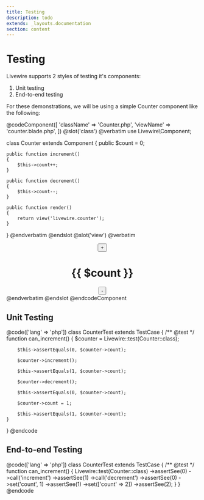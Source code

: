 ```yaml
---
title: Testing
description: todo
extends: _layouts.documentation
section: content
---
```


# Testing

Livewire supports 2 styles of testing it's components:
<ol class="list-inside">
    <li>Unit testing</li>
    <li>End-to-end testing</li>
</ol>

For these demonstrations, we will be using a simple Counter component like the following:

@codeComponent([
    'className' => 'Counter.php',
    'viewName' => 'counter.blade.php',
])
@slot('class')
@verbatim
use Livewire\Component;

class Counter extends Component
{
    public $count = 0;

    public function increment()
    {
        $this->count++;
    }

    public function decrement()
    {
        $this->count--;
    }

    public function render()
    {
        return view('livewire.counter');
    }
}
@endverbatim
@endslot
@slot('view')
@verbatim
<div style="text-align: center">
    <button wire:click="increment">+</button>
    <h1>{{ $count }}</h1>
    <button wire:click="decrement">-</button>
</div>
@endverbatim
@endslot
@endcodeComponent

## Unit Testing

@code(['lang' => 'php'])
class CounterTest extends TestCase
{
    /** @test */
    function can_increment()
    {
        $counter = Livewire::test(Counter::class);

        $this->assertEquals(0, $counter->count);

        $counter->increment();

        $this->assertEquals(1, $counter->count);

        $counter->decrement();

        $this->assertEquals(0, $counter->count);

        $counter->count = 1;

        $this->assertEquals(1, $counter->count);
    }
}
@endcode

## End-to-end Testing

@code(['lang' => 'php'])
class CounterTest extends TestCase
{
    /** @test */
    function can_increment()
    {
        Livewire::test(Counter::class)
            ->assertSee(0)
            ->call('increment')
            ->assertSee(1)
            ->call('decrement')
            ->assertSee(0)
            ->set('count', 1)
            ->assertSee(1)
            ->set(['count' => 2])
            ->assertSee(2);
    }
}
@endcode
